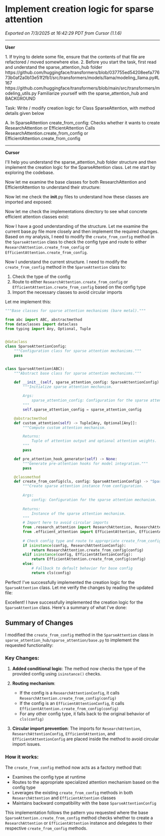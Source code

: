 # Implement creation logic for sparse attention
_Exported on 7/3/2025 at 16:42:29 PDT from Cursor (1.1.6)_

---

**User**



<General Instructions>
1. If trying to delete some file, ensure that the contents of that file are refactored / moved somewhere else.
2. Before you start the task, first read and understand the sparse_attention_hub folder 
</General Instructions>


<BACKGROUND>
https://github.com/huggingface/transformers/blob/037755ed54208eefa77673b0af2a0b13e51f2fb1/src/transformers/models/llama/modeling_llama.py#L167
https://github.com/huggingface/transformers/blob/main/src/transformers/modeling_utils.py
</BACKGROUND>
Familiarize yourself with the sparse_attention_hub and BACKGROUND

Task: Write / modify creation logic for Class SparseAttention, with method details given below


A. In SparseAttention
	create_from_config:
		Checks whether it wants to create ResearchAttention or EfficientAttention
		Calls ResearchAttention.create_from_config or EfficientAttention.create_from_config


---

**Cursor**

I'll help you understand the sparse_attention_hub folder structure and then implement the creation logic for the SparseAttention class. Let me start by exploring the codebase.


Now let me examine the base classes for both ResearchAttention and EfficientAttention to understand their structure:


Now let me check the __init__.py files to understand how these classes are imported and exposed:


Now let me check the implementations directory to see what concrete efficient attention classes exist:


Now I have a good understanding of the structure. Let me examine the current base.py file more closely and then implement the required changes. Based on my analysis, I need to modify the `create_from_config` method in the `SparseAttention` class to check the config type and route to either `ResearchAttention.create_from_config` or `EfficientAttention.create_from_config`.


Now I understand the current structure. I need to modify the `create_from_config` method in the `SparseAttention` class to:

1. Check the type of the config
2. Route to either `ResearchAttention.create_from_config` or `EfficientAttention.create_from_config` based on the config type
3. Import the necessary classes to avoid circular imports

Let me implement this:


```python
"""Base classes for sparse attention mechanisms (bare metal)."""

from abc import ABC, abstractmethod
from dataclasses import dataclass
from typing import Any, Optional, Tuple


@dataclass
class SparseAttentionConfig:
    """Configuration class for sparse attention mechanisms."""
    pass


class SparseAttention(ABC):
    """Abstract base class for sparse attention mechanisms."""

    def __init__(self, sparse_attention_config: SparseAttentionConfig) -> None:
        """Initialize sparse attention mechanism.
        
        Args:
            sparse_attention_config: Configuration for the sparse attention mechanism.
        """
        self.sparse_attention_config = sparse_attention_config

    @abstractmethod
    def custom_attention(self) -> Tuple[Any, Optional[Any]]:
        """Compute custom attention mechanism.

        Returns:
            Tuple of attention output and optional attention weights.
        """
        pass

    def pre_attention_hook_generator(self) -> None:
        """Generate pre-attention hooks for model integration."""
        pass

    @classmethod
    def create_from_config(cls, config: SparseAttentionConfig) -> "SparseAttention":
        """Create sparse attention instance from configuration.
        
        Args:
            config: Configuration for the sparse attention mechanism.
            
        Returns:
            Instance of the sparse attention mechanism.
        """
        # Import here to avoid circular imports
        from .research_attention import ResearchAttention, ResearchAttentionConfig
        from .efficient_attention import EfficientAttention, EfficientAttentionConfig
        
        # Check config type and route to appropriate create_from_config method
        if isinstance(config, ResearchAttentionConfig):
            return ResearchAttention.create_from_config(config)
        elif isinstance(config, EfficientAttentionConfig):
            return EfficientAttention.create_from_config(config)
        else:
            # Fallback to default behavior for base config
            return cls(config)
```

Perfect! I've successfully implemented the creation logic for the `SparseAttention` class. Let me verify the changes by reading the updated file:


Excellent! I have successfully implemented the creation logic for the `SparseAttention` class. Here's a summary of what I've done:

## Summary of Changes

I modified the `create_from_config` method in the `SparseAttention` class in `sparse_attention_hub/sparse_attention/base.py` to implement the requested functionality:

### Key Changes:

1. **Added conditional logic**: The method now checks the type of the provided config using `isinstance()` checks.

2. **Routing mechanism**: 
   - If the config is a `ResearchAttentionConfig`, it calls `ResearchAttention.create_from_config(config)`
   - If the config is an `EfficientAttentionConfig`, it calls `EfficientAttention.create_from_config(config)`
   - For any other config type, it falls back to the original behavior of `cls(config)`

3. **Circular import prevention**: The imports for `ResearchAttention`, `ResearchAttentionConfig`, `EfficientAttention`, and `EfficientAttentionConfig` are placed inside the method to avoid circular import issues.

### How it works:

The `create_from_config` method now acts as a factory method that:
- Examines the config type at runtime
- Routes to the appropriate specialized attention mechanism based on the config type
- Leverages the existing `create_from_config` methods in both `ResearchAttention` and `EfficientAttention` classes
- Maintains backward compatibility with the base `SparseAttentionConfig`

This implementation follows the pattern you requested where the base `SparseAttention.create_from_config` method checks whether to create a `ResearchAttention` or `EfficientAttention` instance and delegates to their respective `create_from_config` methods.

